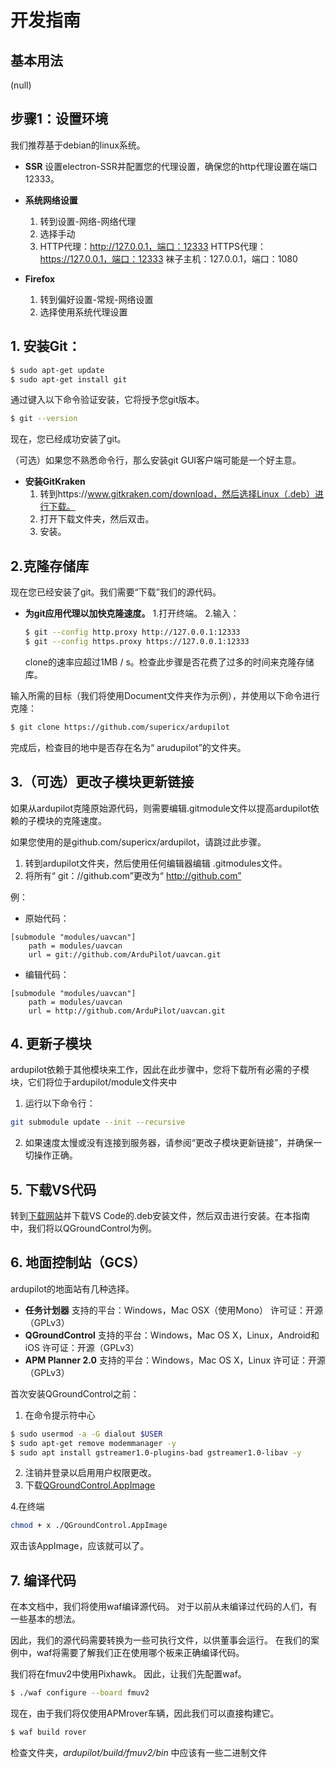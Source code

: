 # 开发指南

## 基本用法 ##
(null)



## 步骤1：设置环境

我们推荐基于debian的linux系统。

*   **SSR**
    设置electron-SSR并配置您的代理设置，确保您的http代理设置在端口12333。

*   **系统网络设置**
    1. 转到设置-网络-网络代理
    2. 选择手动
    3. HTTP代理：http://127.0.0.1，端口：12333
        HTTPS代理：https://127.0.0.1，端口：12333
        袜子主机：127.0.0.1，端口：1080

*   **Firefox**
    1. 转到偏好设置-常规-网络设置
    2. 选择使用系统代理设置

## 1. 安装Git：


```sh
$ sudo apt-get update
$ sudo apt-get install git
```  
通过键入以下命令验证安装，它将授予您git版本。
```sh
$ git --version
```
现在，您已经成功安装了git。
  
（可选）如果您不熟悉命令行，那么安装git GUI客户端可能是一个好主意。
*   **安装GitKraken**
    1. 转到https://www.gitkraken.com/download，然后选择Linux（.deb）进行下载。
    2. 打开下载文件夹，然后双击。
    3. 安装。

## 2.克隆存储库
现在您已经安装了git。我们需要“下载”我们的源代码。
*   **为git应用代理以加快克隆速度。**
    1.打开终端。
    2.输入：
    ```sh
    $ git --config http.proxy http://127.0.0.1:12333
    $ git --config https.proxy https://127.0.0.1:12333
    ``` 
    clone的速率应超过1MB / s。检查此步骤是否花费了过多的时间来克隆存储库。

输入所需的目标（我们将使用Document文件夹作为示例），并使用以下命令进行克隆：
```sh
$ git clone https://github.com/supericx/ardupilot
``` 
完成后，检查目的地中是否存在名为“ arudupilot”的文件夹。

## 3.（可选）更改子模块更新链接
如果从ardupilot克隆原始源代码，则需要编辑.gitmodule文件以提高ardupilot依赖的子模块的克隆速度。

如果您使用的是github.com/supericx/ardupilot，请跳过此步骤。

1. 转到ardupilot文件夹，然后使用任何编辑器编辑 .gitmodules文件。
2. 将所有“ git：//github.com”更改为“ http://github.com”

例：
    
* 原始代码：
```
[submodule "modules/uavcan"]
	path = modules/uavcan
	url = git://github.com/ArduPilot/uavcan.git
```

* 编辑代码：
```
[submodule "modules/uavcan"]
	path = modules/uavcan
	url = http://github.com/ArduPilot/uavcan.git
```

## 4. 更新子模块
ardupilot依赖于其他模块来工作，因此在此步骤中，您将下载所有必需的子模块，它们将位于ardupilot/module文件夹中

1. 运行以下命令行：
```sh
git submodule update --init --recursive
```
2. 如果速度太慢或没有连接到服务器，请参阅“更改子模块更新链接”，并确保一切操作正确。

## 5. 下载VS代码
转到[下载网站][1]并下载VS Code的.deb安装文件，然后双击进行安装。在本指南中，我们将以QGroundControl为例。

[1]: https://code.visualstudio.com/download

## 6. 地面控制站（GCS）
ardupilot的地面站有几种选择。
* **任务计划器**
支持的平台：Windows，Mac OSX（使用Mono）
许可证：开源（GPLv3）
* **QGroundControl**
支持的平台：Windows，Mac OS X，Linux，Android和iOS
许可证：开源（GPLv3）
* **APM Planner 2.0**
支持的平台：Windows，Mac OS X，Linux
许可证：开源（GPLv3）

首次安装QGroundControl之前：
1. 在命令提示符中心
```sh
$ sudo usermod -a -G dialout $USER
$ sudo apt-get remove modemmanager -y
$ sudo apt install gstreamer1.0-plugins-bad gstreamer1.0-libav -y
```
2. 注销并登录以启用用户权限更改。
3. 下载[QGroundControl.AppImage][1]

[1]:https：//s3-us-west-2.amazonaws.com/qgroundcontrol/latest/QGroundControl.AppImage

4.在终端
```sh
chmod + x ./QGroundControl.AppImage
```
双击该AppImage，应该就可以了。

## 7. 编译代码
在本文档中，我们将使用waf编译源代码。 对于以前从未编译过代码的人们，有一些基本的想法。

因此，我们的源代码需要转换为一些可执行文件，以供董事会运行。 在我们的案例中，waf将需要了解我们正在使用哪个板来正确编译代码。

我们将在fmuv2中使用Pixhawk。 因此，让我们先配置waf。
```sh
$ ./waf configure --board fmuv2
```

现在，由于我们将仅使用APMrover车辆，因此我们可以直接构建它。

```sh
$ waf build rover
```
检查文件夹，*ardupilot/build/fmuv2/bin* 中应该有一些二进制文件